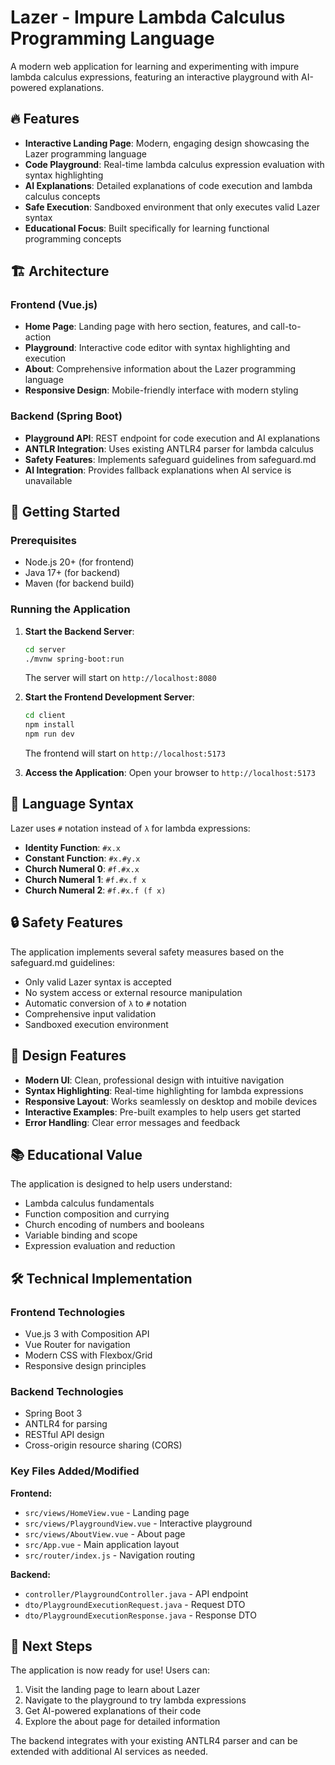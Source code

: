 # Lazer - Impure Lambda Calculus Programming Language

A modern web application for learning and experimenting with impure lambda calculus expressions, featuring an interactive playground with AI-powered explanations.

## 🔥 Features

- **Interactive Landing Page**: Modern, engaging design showcasing the Lazer programming language
- **Code Playground**: Real-time lambda calculus expression evaluation with syntax highlighting
- **AI Explanations**: Detailed explanations of code execution and lambda calculus concepts
- **Safe Execution**: Sandboxed environment that only executes valid Lazer syntax
- **Educational Focus**: Built specifically for learning functional programming concepts

## 🏗️ Architecture

### Frontend (Vue.js)
- **Home Page**: Landing page with hero section, features, and call-to-action
- **Playground**: Interactive code editor with syntax highlighting and execution
- **About**: Comprehensive information about the Lazer programming language
- **Responsive Design**: Mobile-friendly interface with modern styling

### Backend (Spring Boot)
- **Playground API**: REST endpoint for code execution and AI explanations
- **ANTLR Integration**: Uses existing ANTLR4 parser for lambda calculus
- **Safety Features**: Implements safeguard guidelines from safeguard.md
- **AI Integration**: Provides fallback explanations when AI service is unavailable

## 🚀 Getting Started

### Prerequisites
- Node.js 20+ (for frontend)
- Java 17+ (for backend)
- Maven (for backend build)

### Running the Application

1. **Start the Backend Server**:
   ```bash
   cd server
   ./mvnw spring-boot:run
   ```
   The server will start on `http://localhost:8080`

2. **Start the Frontend Development Server**:
   ```bash
   cd client
   npm install
   npm run dev
   ```
   The frontend will start on `http://localhost:5173`

3. **Access the Application**:
   Open your browser to `http://localhost:5173`

## 🎯 Language Syntax

Lazer uses `#` notation instead of `λ` for lambda expressions:

- **Identity Function**: `#x.x`
- **Constant Function**: `#x.#y.x`
- **Church Numeral 0**: `#f.#x.x`
- **Church Numeral 1**: `#f.#x.f x`
- **Church Numeral 2**: `#f.#x.f (f x)`

## 🔒 Safety Features

The application implements several safety measures based on the safeguard.md guidelines:

- Only valid Lazer syntax is accepted
- No system access or external resource manipulation
- Automatic conversion of `λ` to `#` notation
- Comprehensive input validation
- Sandboxed execution environment

## 🎨 Design Features

- **Modern UI**: Clean, professional design with intuitive navigation
- **Syntax Highlighting**: Real-time highlighting for lambda expressions
- **Responsive Layout**: Works seamlessly on desktop and mobile devices
- **Interactive Examples**: Pre-built examples to help users get started
- **Error Handling**: Clear error messages and feedback

## 📚 Educational Value

The application is designed to help users understand:

- Lambda calculus fundamentals
- Function composition and currying
- Church encoding of numbers and booleans
- Variable binding and scope
- Expression evaluation and reduction

## 🛠️ Technical Implementation

### Frontend Technologies
- Vue.js 3 with Composition API
- Vue Router for navigation
- Modern CSS with Flexbox/Grid
- Responsive design principles

### Backend Technologies
- Spring Boot 3
- ANTLR4 for parsing
- RESTful API design
- Cross-origin resource sharing (CORS)

### Key Files Added/Modified

**Frontend:**
- `src/views/HomeView.vue` - Landing page
- `src/views/PlaygroundView.vue` - Interactive playground
- `src/views/AboutView.vue` - About page
- `src/App.vue` - Main application layout
- `src/router/index.js` - Navigation routing

**Backend:**
- `controller/PlaygroundController.java` - API endpoint
- `dto/PlaygroundExecutionRequest.java` - Request DTO
- `dto/PlaygroundExecutionResponse.java` - Response DTO

## 🌟 Next Steps

The application is now ready for use! Users can:

1. Visit the landing page to learn about Lazer
2. Navigate to the playground to try lambda expressions
3. Get AI-powered explanations of their code
4. Explore the about page for detailed information

The backend integrates with your existing ANTLR4 parser and can be extended with additional AI services as needed.